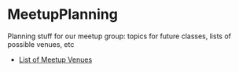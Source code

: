 # MeetupPlanning
Planning stuff for our meetup group: topics for future classes, lists of possible venues, etc
- [List of Meetup Venues](https://github.com/LearnToCodeLA/planning/blob/master/venues.md)
